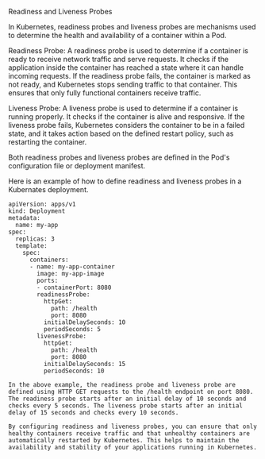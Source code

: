 
Readiness and Liveness Probes

In Kubernetes, readiness probes and liveness probes are mechanisms used to determine the health and availability of a container within a Pod.

Readiness Probe:
A readiness probe is used to determine if a container is ready to receive network traffic and serve requests. It checks if the application inside the container has reached a state where it can handle incoming requests. If the readiness probe fails, the container is marked as not ready, and Kubernetes stops sending traffic to that container. This ensures that only fully functional containers receive traffic.

Liveness Probe:
A liveness probe is used to determine if a container is running properly. It checks if the container is alive and responsive. If the liveness probe fails, Kubernetes considers the container to be in a failed state, and it takes action based on the defined restart policy, such as restarting the container.

Both readiness probes and liveness probes are defined in the Pod's configuration file or deployment manifest.

Here is an example of how to define readiness and liveness probes in a Kubernates deployment. 
```
apiVersion: apps/v1
kind: Deployment
metadata:
  name: my-app
spec:
  replicas: 3
  template:
    spec:
      containers:
      - name: my-app-container
        image: my-app-image
        ports:
        - containerPort: 8080
        readinessProbe:
          httpGet:
            path: /health
            port: 8080
          initialDelaySeconds: 10
          periodSeconds: 5
        livenessProbe:
          httpGet:
            path: /health
            port: 8080
          initialDelaySeconds: 15
          periodSeconds: 10

In the above example, the readiness probe and liveness probe are defined using HTTP GET requests to the /health endpoint on port 8080. The readiness probe starts after an initial delay of 10 seconds and checks every 5 seconds. The liveness probe starts after an initial delay of 15 seconds and checks every 10 seconds.

By configuring readiness and liveness probes, you can ensure that only healthy containers receive traffic and that unhealthy containers are automatically restarted by Kubernetes. This helps to maintain the availability and stability of your applications running in Kubernetes.
